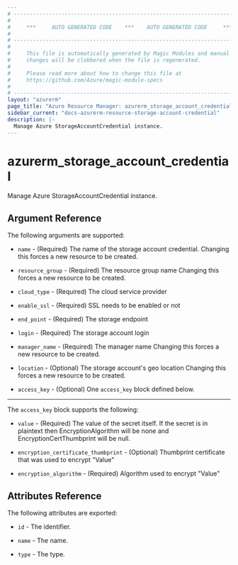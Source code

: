 ```yaml
---
# ----------------------------------------------------------------------------
#
#     ***     AUTO GENERATED CODE    ***    AUTO GENERATED CODE     ***
#
# ----------------------------------------------------------------------------
#
#     This file is automatically generated by Magic Modules and manual
#     changes will be clobbered when the file is regenerated.
#
#     Please read more about how to change this file at
#     https://github.com/Azure/magic-module-specs
#
# ----------------------------------------------------------------------------
layout: "azurerm"
page_title: "Azure Resource Manager: azurerm_storage_account_credential"
sidebar_current: "docs-azurerm-resource-storage-account-credential"
description: |-
  Manage Azure StorageAccountCredential instance.
---
```


# azurerm_storage_account_credential

Manage Azure StorageAccountCredential instance.


## Argument Reference

The following arguments are supported:

* `name` - (Required) The name of the storage account credential. Changing this forces a new resource to be created.

* `resource_group` - (Required) The resource group name Changing this forces a new resource to be created.

* `cloud_type` - (Required) The cloud service provider

* `enable_ssl` - (Required) SSL needs to be enabled or not

* `end_point` - (Required) The storage endpoint

* `login` - (Required) The storage account login

* `manager_name` - (Required) The manager name Changing this forces a new resource to be created.

* `location` - (Optional) The storage account's geo location Changing this forces a new resource to be created.

* `access_key` - (Optional) One `access_key` block defined below.

---

The `access_key` block supports the following:

* `value` - (Required) The value of the secret itself. If the secret is in plaintext then EncryptionAlgorithm will be none and EncryptionCertThumbprint will be null.

* `encryption_certificate_thumbprint` - (Optional) Thumbprint certificate that was used to encrypt "Value"

* `encryption_algorithm` - (Required) Algorithm used to encrypt "Value"

## Attributes Reference

The following attributes are exported:

* `id` - The identifier.

* `name` - The name.

* `type` - The type.
